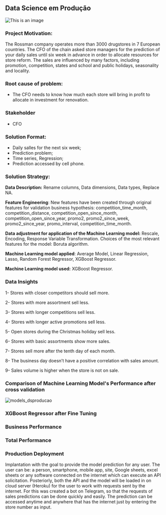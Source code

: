 ## Data Science em Produção
![This is an image](https://advancedinstitute.ai/wp-content/uploads/2019/04/regressao-1170x500.png)

### Project Motivation:

The Rossman company operates more than 3000 drugstores in 7 European countries. The CFO of the chain asked store managers for the prediction of your daily sales until six week in advance in order to allocate resources for store reform.
The sales are influenced by many factors, including promotion, competition, states and school and public holidays, seasonality and locality. 

###  Root cause of problem:

- The CFO needs to know how much each store will bring in profit to allocate in investment for renovation. 
 
###  Stakeholder

- CFO

### Solution Format:

- Daily salles for the next six week;
- Prediction problem; 
- Time series, Regression;
- Prediction accessed by cell phone.

### Solution Strategy: 

**Data Description:** Rename columns, Data dimensions, Data types, Replace NA.

**Feature Engineering**:  New features have been created through original features for validation business hypothesis: competition_time_month, competition_distance, competition_open_since_month, competition_open_since_year, promo2, promo2_since_week, promo2_since_year, promo_interval, competition_time_month.

**Data adjustment for application of the Machine Learning model:** Rescale, Encoding, Response Variable Transformation. Choices of the most relevant features for the model: Boruta algorithm.
 
**Machine Learning model applied**: Average Model, Linear Regression, Lasso, Random Forest Regressor, XGBoost Regressor.
 
**Machine Learning model used:** XGBoost Regressor.

### Data Insights
 
1- Stores with closer competitors should sell more. 

2- Stores with more assortment sell less.

3- Stores with longer competitions sell less.

4- Stores with longer active promotions sell less.

5- Open stores during the Christmas holiday sell less.

6- Stores with basic assortments show more sales. 

7- Stores sell more after the tenth day of each month.

8- The business day doesn’t have a positive correlation with sales amount. 

9- Sales volume is higher when the store is not on sale.

### Comparison of Machine Learning Model's Performance after cross validation 

![models_dsproducao](https://user-images.githubusercontent.com/77075354/199277525-0e2da3a3-9627-43f6-9900-421692beb47d.png)

### XGBoost Regressor after Fine Tuning 

### Business Performance

### Total Performance

### Production Deployment

Implantation with the goal to provide the model prediction for any user. The user can be: a person, smartphone, mobile app, site, Google sheets, excel sheets or any software connected on the internet which can execute an API solicitation. 
Posteriorly, both the API and the model will be loaded in on cloud server (Heroku) for the user to work with requests sent by the internet. For this was created a bot on Telegram, so that the requests of sales predictions can be done quickly and easily. The prediction can be accessed anytime and anywhere that has the internet just by entering the store number as input.





 


